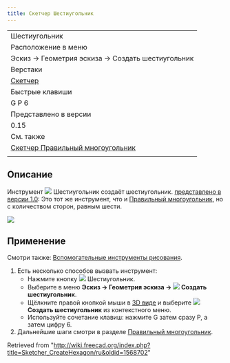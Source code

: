 ```yaml
---
title: Скетчер Шестиугольник
---
```

|  |
| --- |
| Шестиугольник |
| Расположение в меню |
| Эскиз → Геометрия эскиза → Создать шестиугольник |
| Верстаки |
| [Скетчер](/Sketcher_Workbench/ru "Sketcher Workbench/ru") |
| Быстрые клавиши |
| G P 6 |
| Представлено в версии |
| 0.15 |
| См. также |
| [Скетчер Правильный многоугольник](/Sketcher_CreateRegularPolygon/ru "Sketcher CreateRegularPolygon/ru") |
|  |

## Описание

Инструмент ![](/images/Sketcher_CreateHexagon.svg) Шестиугольник создаёт шестиугольник. [представлено в версии 1.0](/Release_notes_1.0/ru "Release notes 1.0/ru"): Это тот же инструмент, что и [Правильный многоугольник](/Sketcher_CreateRegularPolygon/ru "Sketcher CreateRegularPolygon/ru"), но с количеством сторон, равным шести.

![](/images/SketcherCreateHexagonExample.png)

## Применение

Смотри также: [Вспомогательные инструменты рисования](/Sketcher_Workbench/ru#Drawing_aids "Sketcher Workbench/ru").

1. Есть несколько способов вызвать инструмент:
   * Нажмите кнопку ![](/images/Sketcher_CreateHexagon.svg) Шестиугольник.
   * Выберите в меню **Эскиз → Геометрия эскиза → ![](/images/Sketcher_CreateHexagon.svg) Создать шестиугольник**.
   * Щёлкните правой кнопкой мыши в [3D виде](/3D_view/ru "3D view/ru") и выберите **![](/images/Sketcher_CreateHexagon.svg) Создать шестиугольник** из контекстного меню.
   * Используйте сочетание клавиш: нажмите G затем сразу P, а затем цифру 6.
2. Дальнейшие шаги смотри в разделе [Правильный многоугольник](/Sketcher_CreateRegularPolygon/ru#Usage "Sketcher CreateRegularPolygon/ru").

Retrieved from "<http://wiki.freecad.org/index.php?title=Sketcher_CreateHexagon/ru&oldid=1568702>"